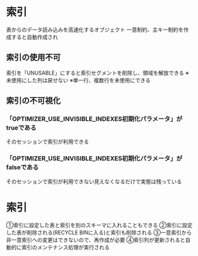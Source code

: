# 索引
表からのデータ読み込みを高速化するオブジェクト
一意制約、主キー制約を作成すると自動作成され
## 索引の使用不可
索引を「UNUSABLE」にすると索引セグメントを削除し、領域を解放できる
※未使用にした列は戻せない
※単一行、複数行を未使用にできる
## 索引の不可視化
### 「OPTIMIZER_USE_INVISIBLE_INDEXES初期化パラメータ」がtrueである
そのセッションで索引が利用できる
### 「OPTIMIZER_USE_INVISIBLE_INDEXES初期化パラメータ」がfalseである
そのセッションで索引が利用できない見えなくなるだけで実態は残っている
# 索引

①索引に設定した表と索引を別のスキーマに入れることもできる
②索引に設定した表が削除される(RECYCLE BINに入る)と索引も削除される
③一意索引から非一意索引への変更はできないので、再作成が必要
④索引列が更新されると自動的に索引のメンテナンス処理が実行される